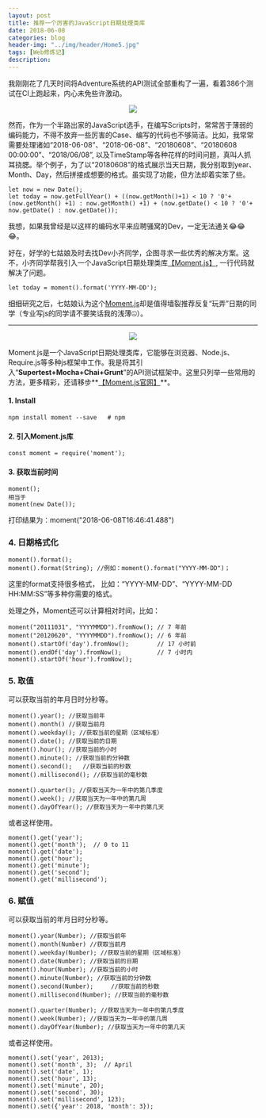 ```yaml
---
layout: post
title: 推荐一个厉害的JavaScript日期处理类库
date: 2018-06-08
categories: blog
header-img: "../img/header/Home5.jpg"
tags: [Web修炼记]
description: 
---
```

我刚刚花了几天时间将Adventure系统的API测试全部重构了一遍，看着386个测试在CI上跑起来，内心未免些许激动。

<center>
    <p><img src="{{site.baseurl }}/img/moments/image01.jpg" align="center"></p>
</center>

然而，作为一个半路出家的JavaScript选手，在编写Scripts时，常常苦于薄弱的编码能力，不得不放弃一些厉害的Case、编写的代码也不够简洁。比如，我常常需要处理诸如“2018-06-08”、“2018-06-08”、“20180608”、“20180608 00:00:00”、“2018/06/08”, 以及TimeStamp等各种花样的时间问题，真叫人抓耳挠腮。举个例子，为了以“20180608”的格式展示当天日期，我分别取到year、Month、Day，然后拼接成想要的格式。虽实现了功能，但方法却着实笨了些。

	let now = new Date();
	let today = now.getFullYear() + ((now.getMonth()+1) < 10 ? '0'+(now.getMonth() +1) : now.getMonth() +1) + (now.getDate() < 10 ? '0'+ now.getDate() : now.getDate());

我想，如果我曾经是以这样的编码水平来应聘骚窝的Dev，一定无法通关😂😂😂。

好在，好学的七姑娘及时去找Dev小齐同学，企图寻求一些优秀的解决方案。这不，小齐同学帮我引入一个JavaScript日期处理类库[【Moment.js】](http://momentjs.cn/), 一行代码就解决了问题。

	let today = moment().format('YYYY-MM-DD');
        
细细研究之后，七姑娘认为这个[Moment.js](http://momentjs.cn/)却是值得墙裂推荐反复“玩弄”日期的同学（专业写js的同学请不要笑话我的浅薄🤐）。

---

<center>
    <p><img src="{{site.baseurl }}/img/moments/image02.jpg" align="center"></p>
</center>		

Moment.js是一个JavaScript日期处理类库，它能够在浏览器、Node.js、Require.js等多种js框架中工作。我是将其引入“**Supertest+Mocha+Chai+Grunt**”的API测试框架中。这里只列举一些常用的方法，更多精彩，还请移步**[【Moment.js官网】](http://momentjs.cn/)**。


#### 1. Install


	npm install moment --save   # npm

#### 2. 引入Moment.js库

	const moment = require('moment');
	
#### 3. 获取当前时间

	moment();
	相当于
	moment(new Date());
	
打印结果为：moment("2018-06-08T16:46:41.488")

### 4. 日期格式化

	moment().format();
	moment().format(String); //例如：moment().format("YYYY-MM-DD")；
		
这里的format支持很多格式，	比如：“YYYY-MM-DD”、“YYYY-MM-DD HH:MM:SS”等多种你需要的格式。

处理之外，Moment还可以计算相对时间，比如：

	moment("20111031", "YYYYMMDD").fromNow(); // 7 年前
	moment("20120620", "YYYYMMDD").fromNow(); // 6 年前
	moment().startOf('day').fromNow();        // 17 小时前
	moment().endOf('day').fromNow();          // 7 小时内
	moment().startOf('hour').fromNow();	
	
### 5. 取值
可以获取当前的年月日时分秒等。

	moment().year(); //获取当前年
	moment().month() //获取当前月
	moment().weekday(); //获取当前的星期（区域标准）
	moment().date(); //获取当前的日期
	moment().hour(); //获取当前的小时
	moment().minute(); //获取当前的分钟数
	moment().second();	 //获取当前的秒数
	moment().millisecond(); //获取当前的毫秒数
	
	moment().quarter(); //获取当天为一年中的第几季度
	moment().week(); //获取当天为一年中的第几周
	moment().dayOfYear(); //获取当天为一年中的第几天

	
或者这样使用。

	moment().get('year');
	moment().get('month');  // 0 to 11
	moment().get('date');
	moment().get('hour');
	moment().get('minute');
	moment().get('second');
	moment().get('millisecond');


### 6. 赋值
可以获取当前的年月日时分秒等。

	moment().year(Number); //获取当前年
	moment().month(Number) //获取当前月
	moment().weekday(Number); //获取当前的星期（区域标准）
	moment().date(Number); //获取当前的日期
	moment().hour(Number); //获取当前的小时
	moment().minute(Number); //获取当前的分钟数
	moment().second(Number);	 //获取当前的秒数
	moment().millisecond(Number); //获取当前的毫秒数
	
	moment().quarter(Number); //获取当天为一年中的第几季度
	moment().week(Number); //获取当天为一年中的第几周
	moment().dayOfYear(Number); //获取当天为一年中的第几天

	
或者这样使用。

	moment().set('year', 2013);
	moment().set('month', 3);  // April
	moment().set('date', 1);
	moment().set('hour', 13);
	moment().set('minute', 20);
	moment().set('second', 30);
	moment().set('millisecond', 123);
	moment().set({'year': 2018, 'month': 3});




